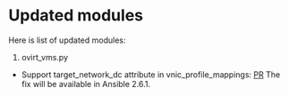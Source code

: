Updated modules
===============

Here is list of updated modules:

1. ovirt_vms.py

- Support target_network_dc attribute in vnic_profile_mappings: [PR](https://github.com/ansible/ansible/pull/41068)
  The fix will be available in Ansible 2.6.1.
